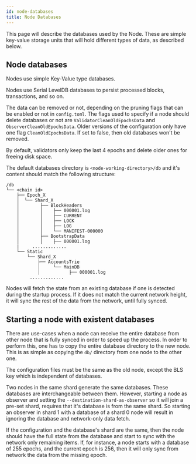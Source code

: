 ```yaml
---
id: node-databases
title: Node Databases
---
```


[comment]: # (mx-abstract)

This page will describe the databases used by the Node. These are simple key-value storage units that will hold different types of data, as described below.

[comment]: # (mx-context-auto)

## **Node databases**

Nodes use simple Key-Value type databases.

Nodes use Serial LevelDB databases to persist processed blocks, transactions, and so on.

The data can be removed or not, depending on the pruning flags that can be enabled or not in `config.toml`.
The flags used to specify if a node should delete databases or not are `ValidatorCleanOldEpochsData` and `ObserverCleanOldEpochsData`. 
Older versions of the configuration only have one flag `CleanOldEpochsData`. If set to false, then old databases won't be removed.

By default, validators only keep the last 4 epochs and delete older ones for freeing disk space.

The default databases directory is `<node-working-directory>/db` and it's content should match the following structure:
```
/db
└── <chain id>
    ├── Epoch_X
    │  └── Shard_X
    │        ├── BlockHeaders
    │        │    ├── 000001.log
    │        │    ├── CURRENT
    │        │    ├── LOCK
    │        │    ├── LOG
    │        │    └── MANIFEST-000000
    │        ├── BootstrapData
    │        │    ├── 000001.log
    |     .............
    └── Static
        └── Shard_X
            ├── AccountsTrie
            │     └── MainDB
            │           ├── 000001.log
         .............
```

Nodes will fetch the state from an existing database if one is detected during the startup process. If it does not match
the current network height, it will sync the rest of the data from the network, until fully synced.

[comment]: # (mx-context-auto)

## **Starting a node with existent databases**

There are use-cases when a node can receive the entire database from other node that is fully synced in order to speed up the process.
In order to perform this, one has to copy the entire database directory to the new node. This is as simple as copying the `db/`
directory from one node to the other one.

The configuration files must be the same as the old node, except the BLS key which is independent of databases.

Two nodes in the same shard generate the same databases. These databases are interchangeable between them. However, starting
a node as observer and setting the `--destination-shard-as-observer` so it will join a pre-set shard, requires that it's database
is from the same shard. So starting an observer in shard 1 with a database of a shard 0 node will result in ignoring the database
and network-only data fetch.

If the configuration and the database's shard are the same, then the node should have the full state from the database and 
start to sync with the network only remaining items. If, for instance, a node starts with a database of 255 epochs, and the current epoch is 
256, then it will only sync from network the data from the missing epoch.
